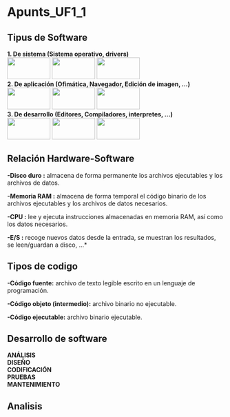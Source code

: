 # Apunts_UF1_1
## Tipus de Software 




 **1. De sistema (Sistema operativo, drivers)**  
 <img src="https://i.blogs.es/852403/win10/450_1000.jpg" width="100" height="50" /> <img src="https://microsofters.com/wp-content/uploads/2018/05/ubuntu-wallpapers-high-definition-wallpaper_103131892_39.jpg.webp" width="100" height="50" /> <img src="https://i0.wp.com/unaaldia.hispasec.com/wp-content/uploads/2020/03/apple_ios-1.jpg?fit=697%2C365&ssl=1&w=640" width="100" height="50" />  
 **2. De aplicación (Ofimática, Navegador, Edición de imagen, ...)**  
 <img src="https://i.blogs.es/718117/googlechrome/840_560.jpg" width="100" height="50" /> <img src="https://www.cediformacio.com/wp-content/uploads/2016/03/word-1.jpg" width="100" height="50" /> <img src="https://blog.phonehouse.es/wp-content/uploads/2018/10/photoshop.png" width="100" height="50" />  
 **3. De desarrollo (Editores, Compiladores, interpretes, ...)**    
<img src="https://www.pcresumen.com/images/ide/netbeans.jpg" width="100" height="50" /> <img src="https://1.bp.blogspot.com/-ERPQ1Oig5ZM/V-84quisoTI/AAAAAAAAMxY/7gnKo8niCVwlSQZDaNidprZC7ZIspr9GgCLcB/s1600/eclipse_bckgr_logo_fc_lg.jpg" width="100" height="50" /> <img src="https://cdn.educba.com/academy/wp-content/uploads/2018/11/PLSQL-Interview-Questions.jpg" width="100" height="50" />
## Relación Hardware-Software

**-Disco duro :** almacena de forma permanente los archivos ejecutables y los archivos de datos.

**-Memoria RAM :** almacena de forma temporal el código binario de los archivos ejecutables y los archivos de datos necesarios.

**-CPU :** lee y ejecuta instrucciones almacenadas en memoria RAM, así como los datos necesarios.

**-E/S :** recoge nuevos datos desde la entrada, se muestran los resultados, se leen/guardan a disco, ...*

## Tipos de codigo
  
 **-Código fuente:** archivo de texto legible escrito en un lenguaje de programación.
 
 **-Código objeto (intermedio):** archivo binario no ejecutable.
   
 **-Código ejecutable:** archivo binario ejecutable.

## Desarrollo de software
   **ANÁLISIS**  
   **DISEÑO**  
   **CODIFICACIÓN**  
   **PRUEBAS**  
   **MANTENIMIENTO**  
## Analisis


   


